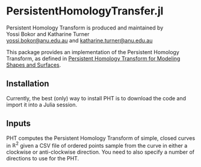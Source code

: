 # PersistentHomologyTransfer.jl

Persistent Homology Transform is produced and maintained by \
Yossi Bokor and Katharine Turner \
<yossi.bokor@anu.edu.au> and <katharine.turner@anu.edu.au> 

This package provides an implementation of the Persistent Homology Transform, as defined in [Persistent Homology Transform for Modeling Shapes and Surfaces](https://arxiv.org/abs/1310.1030). 


## Installation
Currently, the best (only) way to install PHT is to download the code and import it into a Julia session. 

## Inputs
PHT computes the Persistent Homology Transform of simple, closed curves in $\mathbb{R}^2$ given a CSV file of ordered points sample from the curve in either a clockwise or anti-clockwise direction. You need to also specify a number of directions to use for the PHT.
